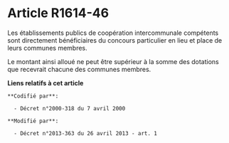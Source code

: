 # Article R1614-46

Les établissements publics de coopération intercommunale compétents sont directement bénéficiaires du concours particulier en
lieu et place de leurs communes membres. 

Le montant ainsi alloué ne peut être supérieur à la somme des dotations que recevrait chacune des communes membres.

**Liens relatifs à cet article**

	**Codifié par**:

	  - Décret n°2000-318 du 7 avril 2000

	**Modifié par**:

	  - Décret n°2013-363 du 26 avril 2013 - art. 1
